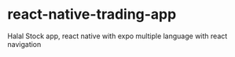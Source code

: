 # react-native-trading-app
Halal Stock app, react native with expo multiple language with react navigation
